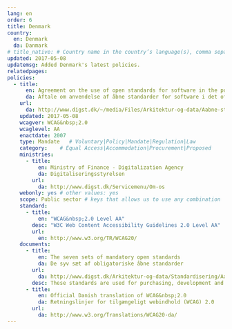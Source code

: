 ```yaml
---
lang: en
order: 6
title: Denmark
country:
  en: Denmark
  da: Danmark
# title_native: # Country name in the country’s language(s), comma separated. For Switzerland: Schweiz, Suisse, Svizzera, Svizra
updated: 2017-05-08
updatemsg: Added Denmark's latest policies.
relatedpages:
policies:
  - title:
      en: Agreement on the use of open standards for software in the public sector
      da: Aftale om anvendelse af åbne standarder for software i det offentlige, oktober 2007
    url:
      da: http://www.digst.dk/~/media/Files/Arkitektur-og-data/Aabne-standarder-vejledning/Aftale-om-anvendelse-af-abne-standarder-for-software-i-det-offentlige.pdf
    updated: 2017-05-08
    wcagver: WCAG&nbsp;2.0
    wcaglevel: AA
    enactdate: 2007
    type: Mandate   # Voluntary|Policy|Mandate|Regulation|Law
    category:    # Equal Access|Accommodation|Procurement|Proposed
    ministries:
      - title:
          en: Ministry of Finance - Digitalization Agency
          da: Digitaliseringsstyrelsen
        url:
          da: http://www.digst.dk/Servicemenu/Om-os
    webonly: yes # other values: yes
    scope: Public sector # keys that allows us to use any combination
    standard:
      - title:
          en: "WCAG&nbsp;2.0 Level AA"
        desc: "W3C Web Content Accessibility Guidelines 2.0 Level AA"
        url:
          en: http://www.w3.org/TR/WCAG20/
    documents:
      - title:
          en: The seven sets of mandatory open standards
          da: De syv sæt af obligatoriske åbne standarder
        url:
          da: http://www.digst.dk/Arkitektur-og-data/Standardisering/Aabne-standarder--vejledning/De-syv-saet-af-obligatoriske-aabne-standarder
        desc: These standards are used for purchasing, development and operation of the websites of public authorities.
      - title:
          en: Official Danish translation of WCAG&nbsp;2.0
          da: Retningslinjer for tilgængeligt webindhold (WCAG) 2.0
        url:
          da: http://www.w3.org/Translations/WCAG20-da/
---
```

